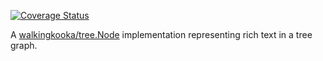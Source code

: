 [![Coverage Status](https://coveralls.io/repos/github/mP1/walkingkooka-tree-text/badge.svg?branch=master)](https://coveralls.io/github/mP1/walkingkooka-tree-text?branch=master)

A [walkingkooka/tree.Node](https://github.com/mP1/walkingkooka/blob/master/Node.md) implementation representing rich text in a tree graph.